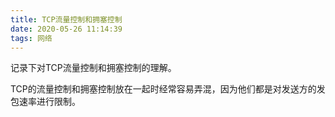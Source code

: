 ```yaml
---
title: TCP流量控制和拥塞控制
date: 2020-05-26 11:14:39
tags: 网络
---
```


记录下对TCP流量控制和拥塞控制的理解。
<!-- more -->

TCP的流量控制和拥塞控制放在一起时经常容易弄混，因为他们都是对发送方的发包速率进行限制。
